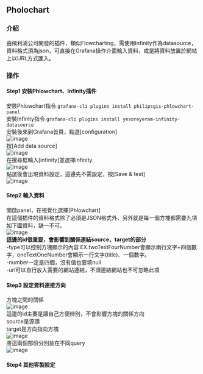 ## Pholochart
### 介紹
由飛利浦公司開發的插件，類似Flowcharting，需使用Infinity作為datasource，資料格式須為json，可直接在Grafana操作介面輸入資料，或是將資料放置於網站上以URL方式匯入。
<br>
### 操作
#### Step1 安裝Phlowchart、Infinity插件
安裝Phlowchart指令
```grafana-cli plugins install philipsgis-phlowchart-panel```<br>
安裝Infinity指令
```grafana-cli plugins install yesoreyeram-infinity-datasource```<br>
安裝後來到Grafana首頁，點選[configuration]<br>
![image](https://github.com/hsiaotingg/ELKG/blob/Grafana-plugins/Phlowchart/pics/configuration.png)<br>
按[Add data source]<br>
![image](https://github.com/hsiaotingg/ELKG/blob/Grafana-plugins/Phlowchart/pics/add%20data%20source.png)<br>
在搜尋框輸入[infinity]並選擇infinity<br>
![image](https://github.com/hsiaotingg/ELKG/blob/Grafana-plugins/Phlowchart/pics/enter.png)<br>
點選後會出現資料設定，這邊先不需設定，按[Save & test]<br>
![image](https://github.com/hsiaotingg/ELKG/blob/Grafana-plugins/Phlowchart/pics/set.png)<br>
#### Step2 輸入資料
開啟panel，在視覺化選擇[Phlowchart]<br>
在這個插件的資料格式除了必須是JSON格式外，另外就是每一個方塊都需要九項如下圖資料，缺一不可。<br>
![image](https://github.com/hsiaotingg/ELKG/blob/Grafana-plugins/Phlowchart/pics/9.png)<br>
**這邊的id很重要，會影響到關係連結source、target的部分**<br>
-type可以控制方塊顯示的內容 EX.twoTextFourNumber會顯示兩行文字+四個數字，oneTextOneNumber會顯示一行文字(title)、一個數字。<br>
-number一定是四個，沒有值也要填null<br>
-url可以自行放入需要的網站連結，不須連結網站也不可忽略此項<br>
#### Step3 設定資料連接方向
方塊之間的關係<br>
![image](https://github.com/hsiaotingg/ELKG/blob/Grafana-plugins/Phlowchart/pics/relationship.png)<br>
這邊的id主要是讓自己方便辨別，不會影響方塊的關係方向<br>
source是源頭<br>
target是方向指向方塊<br>
![image](https://github.com/hsiaotingg/ELKG/blob/Grafana-plugins/Phlowchart/pics/show%20relationship.png)<br>
將這兩個部份分別放在不同query<br>
![image](https://github.com/hsiaotingg/ELKG/blob/Grafana-plugins/Phlowchart/pics/query.png)<br>
#### Step4 其他客製設定
